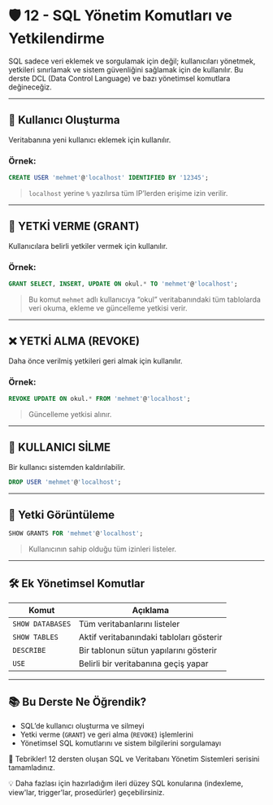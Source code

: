 # 🛡️ 12 - SQL Yönetim Komutları ve Yetkilendirme

SQL sadece veri eklemek ve sorgulamak için değil; kullanıcıları yönetmek, yetkileri sınırlamak ve sistem güvenliğini sağlamak için de kullanılır. Bu derste DCL (Data Control Language) ve bazı yönetimsel komutlara değineceğiz.

---

## 👤 Kullanıcı Oluşturma
Veritabanına yeni kullanıcı eklemek için kullanılır.

### Örnek:
```sql
CREATE USER 'mehmet'@'localhost' IDENTIFIED BY '12345';
```
> `localhost` yerine `%` yazılırsa tüm IP’lerden erişime izin verilir.

---

## 🔐 YETKİ VERME (GRANT)
Kullanıcılara belirli yetkiler vermek için kullanılır.

### Örnek:
```sql
GRANT SELECT, INSERT, UPDATE ON okul.* TO 'mehmet'@'localhost';
```
> Bu komut `mehmet` adlı kullanıcıya “okul” veritabanındaki tüm tablolarda veri okuma, ekleme ve güncelleme yetkisi verir.

---

## ❌ YETKİ ALMA (REVOKE)
Daha önce verilmiş yetkileri geri almak için kullanılır.

### Örnek:
```sql
REVOKE UPDATE ON okul.* FROM 'mehmet'@'localhost';
```
> Güncelleme yetkisi alınır.

---

## 🧹 KULLANICI SİLME
Bir kullanıcı sistemden kaldırılabilir.

```sql
DROP USER 'mehmet'@'localhost';
```

---

## 🔄 Yetki Görüntüleme

```sql
SHOW GRANTS FOR 'mehmet'@'localhost';
```
> Kullanıcının sahip olduğu tüm izinleri listeler.

---

## 🛠️ Ek Yönetimsel Komutlar

| Komut           | Açıklama                                  |
|------------------|-------------------------------------------|
| `SHOW DATABASES` | Tüm veritabanlarını listeler              |
| `SHOW TABLES`    | Aktif veritabanındaki tabloları gösterir  |
| `DESCRIBE`       | Bir tablonun sütun yapılarını gösterir     |
| `USE`            | Belirli bir veritabanına geçiş yapar      |

---

## 📚 Bu Derste Ne Öğrendik?
- SQL’de kullanıcı oluşturma ve silmeyi
- Yetki verme (`GRANT`) ve geri alma (`REVOKE`) işlemlerini
- Yönetimsel SQL komutlarını ve sistem bilgilerini sorgulamayı

🎉 Tebrikler! 12 dersten oluşan SQL ve Veritabanı Yönetim Sistemleri serisini tamamladınız.

💡 Daha fazlası için hazırladığım ileri düzey SQL konularına (indexleme, view'lar, trigger'lar, prosedürler) geçebilirsiniz.
